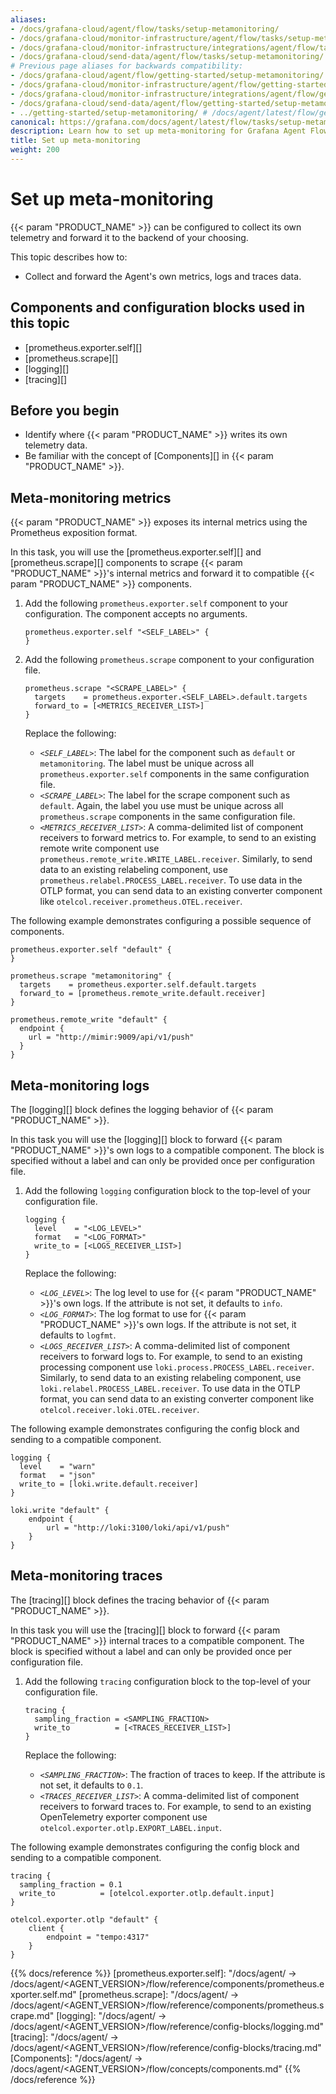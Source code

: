 ```yaml
---
aliases:
- /docs/grafana-cloud/agent/flow/tasks/setup-metamonitoring/
- /docs/grafana-cloud/monitor-infrastructure/agent/flow/tasks/setup-metamonitoring/
- /docs/grafana-cloud/monitor-infrastructure/integrations/agent/flow/tasks/setup-metamonitoring/
- /docs/grafana-cloud/send-data/agent/flow/tasks/setup-metamonitoring/
# Previous page aliases for backwards compatibility:
- /docs/grafana-cloud/agent/flow/getting-started/setup-metamonitoring/
- /docs/grafana-cloud/monitor-infrastructure/agent/flow/getting-started/setup-metamonitoring/
- /docs/grafana-cloud/monitor-infrastructure/integrations/agent/flow/getting-started/setup-metamonitoring/
- /docs/grafana-cloud/send-data/agent/flow/getting-started/setup-metamonitoring/
- ../getting-started/setup-metamonitoring/ # /docs/agent/latest/flow/getting-started/setup-metamonitoring/
canonical: https://grafana.com/docs/agent/latest/flow/tasks/setup-metamonitoring/
description: Learn how to set up meta-monitoring for Grafana Agent Flow
title: Set up meta-monitoring
weight: 200
---
```


# Set up meta-monitoring

{{< param "PRODUCT_NAME" >}} can be configured to collect its own telemetry and forward it to the backend of your choosing.

This topic describes how to:

* Collect and forward the Agent's own metrics, logs and traces data.

## Components and configuration blocks used in this topic

* [prometheus.exporter.self][]
* [prometheus.scrape][]
* [logging][]
* [tracing][]

## Before you begin

* Identify where {{< param "PRODUCT_NAME" >}} writes its own telemetry data.
* Be familiar with the concept of [Components][] in {{< param "PRODUCT_NAME" >}}.

## Meta-monitoring metrics

{{< param "PRODUCT_NAME" >}} exposes its internal metrics using the Prometheus exposition format.

In this task, you will use the [prometheus.exporter.self][] and [prometheus.scrape][] components to scrape {{< param "PRODUCT_NAME" >}}'s  internal metrics and forward it to compatible {{< param "PRODUCT_NAME" >}} components.

1. Add the following `prometheus.exporter.self` component to your configuration. The component accepts no arguments.

   ```river
   prometheus.exporter.self "<SELF_LABEL>" {
   }
   ```

1. Add the following `prometheus.scrape` component to your configuration file.
   ```river
   prometheus.scrape "<SCRAPE_LABEL>" {
     targets    = prometheus.exporter.<SELF_LABEL>.default.targets
     forward_to = [<METRICS_RECEIVER_LIST>]
   }
   ```

   Replace the following:
   - _`<SELF_LABEL>`_: The label for the component such as `default` or `metamonitoring`. The label must be unique across all `prometheus.exporter.self` components in the same configuration file.
   - _`<SCRAPE_LABEL>`_: The label for the scrape component such as `default`. Again, the label you use must be unique across all `prometheus.scrape` components in the same configuration file.
   - _`<METRICS_RECEIVER_LIST>`_: A comma-delimited list of component receivers to forward metrics to.
     For example, to send to an existing remote write component use `prometheus.remote_write.WRITE_LABEL.receiver`. Similarly, to send data to an existing relabeling component, use `prometheus.relabel.PROCESS_LABEL.receiver`.
     To use data in the OTLP format, you can send data to an existing converter component like `otelcol.receiver.prometheus.OTEL.receiver`.

The following example demonstrates configuring a possible sequence of components.

```river
prometheus.exporter.self "default" {
}

prometheus.scrape "metamonitoring" {
  targets    = prometheus.exporter.self.default.targets
  forward_to = [prometheus.remote_write.default.receiver]
}

prometheus.remote_write "default" {
  endpoint {
    url = "http://mimir:9009/api/v1/push"
  }
}
```

## Meta-monitoring logs

The [logging][] block defines the logging behavior of {{< param "PRODUCT_NAME" >}}.

In this task you will use the [logging][] block to forward {{< param "PRODUCT_NAME" >}}'s own logs to a compatible component. The block is specified without a label and can only be provided once per configuration file.

1. Add the following `logging` configuration block to the top-level of your configuration file.

   ```river
   logging {
     level    = "<LOG_LEVEL>"
     format   = "<LOG_FORMAT>"
     write_to = [<LOGS_RECEIVER_LIST>]
   }
   ```

   Replace the following:
   - _`<LOG_LEVEL>`_: The log level to use for {{< param "PRODUCT_NAME" >}}'s own logs. If the attribute is not set, it defaults to `info`.
   - _`<LOG_FORMAT>`_: The log format to use for {{< param "PRODUCT_NAME" >}}'s own logs. If the attribute is not set, it defaults to `logfmt`.
   - _`<LOGS_RECEIVER_LIST>`_: A comma-delimited list of component receivers to forward logs to.
     For example, to send to an existing processing component use `loki.process.PROCESS_LABEL.receiver`. Similarly, to send data to an existing relabeling component, use `loki.relabel.PROCESS_LABEL.receiver`.
     To use data in the OTLP format, you can send data to an existing converter component like `otelcol.receiver.loki.OTEL.receiver`.

The following example demonstrates configuring the config block and sending to a compatible component.

```river
logging {
  level    = "warn"  
  format   = "json"
  write_to = [loki.write.default.receiver]
}

loki.write "default" {
    endpoint {
        url = "http://loki:3100/loki/api/v1/push"
    }
}

```

## Meta-monitoring traces

The [tracing][] block defines the tracing behavior of {{< param "PRODUCT_NAME" >}}.

In this task you will use the [tracing][] block to forward {{< param "PRODUCT_NAME" >}} internal traces to a compatible component. The block is specified without a label and can only be provided once per configuration file.

1. Add the following `tracing` configuration block to the top-level of your configuration file.

   ```river
   tracing {
     sampling_fraction = <SAMPLING_FRACTION>
     write_to          = [<TRACES_RECEIVER_LIST>]
   }
   ```

   Replace the following:
   - _`<SAMPLING_FRACTION>`_: The fraction of traces to keep. If the attribute is not set, it defaults to `0.1`.
   - _`<TRACES_RECEIVER_LIST>`_: A comma-delimited list of component receivers to forward traces to.
     For example, to send to an existing OpenTelemetry exporter component use `otelcol.exporter.otlp.EXPORT_LABEL.input`.

The following example demonstrates configuring the config block and sending to a compatible component.

```river
tracing {
  sampling_fraction = 0.1
  write_to          = [otelcol.exporter.otlp.default.input]
}

otelcol.exporter.otlp "default" {
    client {
        endpoint = "tempo:4317"
    }
}
```

{{% docs/reference %}}
[prometheus.exporter.self]: "/docs/agent/ -> /docs/agent/<AGENT_VERSION>/flow/reference/components/prometheus.exporter.self.md"
[prometheus.scrape]: "/docs/agent/ -> /docs/agent/<AGENT_VERSION>/flow/reference/components/prometheus.scrape.md"
[logging]: "/docs/agent/ -> /docs/agent/<AGENT_VERSION>/flow/reference/config-blocks/logging.md"
[tracing]: "/docs/agent/ -> /docs/agent/<AGENT_VERSION>/flow/reference/config-blocks/tracing.md"
[Components]: "/docs/agent/ -> /docs/agent/<AGENT_VERSION>/flow/concepts/components.md"
{{% /docs/reference %}}
